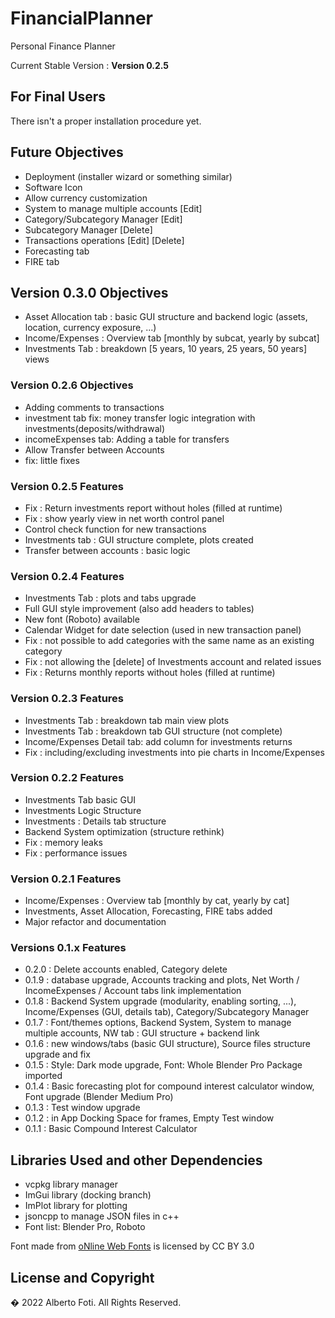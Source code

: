 # FinancialPlanner
Personal Finance Planner <br>

Current Stable Version : **Version 0.2.5**

## For Final Users
There isn't a proper installation procedure yet.

## Future Objectives
- Deployment (installer wizard or something similar)
- Software Icon
- Allow currency customization
- System to manage multiple accounts [Edit]
- Category/Subcategory Manager [Edit]
- Subcategory Manager [Delete]
- Transactions operations [Edit] [Delete]
- Forecasting tab
- FIRE tab

## Version 0.3.0 Objectives
- Asset Allocation tab : basic GUI structure and backend logic (assets, location, currency exposure, ...)
- Income/Expenses : Overview tab [monthly by subcat, yearly by subcat]
- Investments Tab : breakdown [5 years, 10 years, 25 years, 50 years] views

### Version 0.2.6 Objectives
- Adding comments to transactions
- investment tab fix: money transfer logic integration with investments(deposits/withdrawal)
- incomeExpenses tab: Adding a table for transfers
- Allow Transfer between Accounts
- fix: little fixes

### Version 0.2.5 Features
- Fix : Return investments report without holes (filled at runtime)
- Fix : show yearly view in net worth control panel
- Control check function for new transactions
- Investments tab : GUI structure complete, plots created
- Transfer between accounts : basic logic

### Version 0.2.4 Features
- Investments Tab : plots and tabs upgrade
- Full GUI style improvement (also add headers to tables)
- New font (Roboto) available
- Calendar Widget for date selection (used in new transaction panel)
- Fix : not possible to add categories with the same name as an existing category
- Fix : not allowing the [delete] of Investments account and related issues
- Fix : Returns monthly reports without holes (filled at runtime)

### Version 0.2.3 Features
- Investments Tab : breakdown tab main view plots
- Investments Tab : breakdown tab GUI structure (not complete)
- Income/Expenses Detail tab: add column for investments returns
- Fix : including/excluding investments into pie charts in Income/Expenses

### Version 0.2.2 Features
- Investments Tab basic GUI
- Investments Logic Structure
- Investments : Details tab structure
- Backend System optimization (structure rethink)
- Fix : memory leaks
- Fix : performance issues

### Version 0.2.1 Features
- Income/Expenses : Overview tab [monthly by cat, yearly by cat]
- Investments, Asset Allocation, Forecasting, FIRE tabs added
- Major refactor and documentation

### Versions 0.1.x Features
- 0.2.0 : Delete accounts enabled, Category delete
- 0.1.9 : database upgrade, Accounts tracking and plots, Net Worth / IncomeExpenses / Account tabs link implementation
- 0.1.8 : Backend System upgrade (modularity, enabling sorting, ...), Income/Expenses (GUI, details tab), Category/Subcategory Manager
- 0.1.7 : Font/themes options, Backend System, System to manage multiple accounts, NW tab : GUI structure + backend link
- 0.1.6 : new windows/tabs (basic GUI structure), Source files structure upgrade and fix
- 0.1.5 : Style: Dark mode upgrade, Font: Whole Blender Pro Package imported
- 0.1.4 : Basic forecasting plot for compound interest calculator window, Font upgrade (Blender Medium Pro)
- 0.1.3 : Test window upgrade
- 0.1.2 : in App Docking Space for frames, Empty Test window
- 0.1.1 : Basic Compound Interest Calculator

## Libraries Used and other Dependencies
- vcpkg library manager <br>
- ImGui library (docking branch)
- ImPlot library for plotting
- jsoncpp to manage JSON files in c++
- Font list: Blender Pro, Roboto<br>
<div>Font made from <a href="http://www.onlinewebfonts.com">oNline Web Fonts</a> is licensed by CC BY 3.0</div>

## License and Copyright
� 2022 Alberto Foti. All Rights Reserved.
